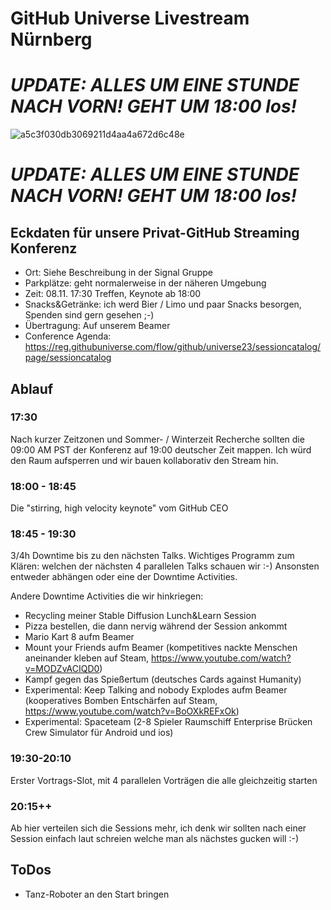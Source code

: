 # GitHub Universe Livestream Nürnberg




# _UPDATE: ALLES UM EINE STUNDE NACH VORN! GEHT UM 18:00 los!_


![a5c3f030db3069211d4aa4a672d6c48e](https://github.com/codingkrabbe/wir-haben-eine-konferenz-zu-hause/assets/34913588/4c91ddf6-0154-4b46-b519-041e6455bf66)


# _UPDATE: ALLES UM EINE STUNDE NACH VORN! GEHT UM 18:00 los!_

## Eckdaten für unsere Privat-GitHub Streaming Konferenz

- Ort: Siehe Beschreibung in der Signal Gruppe
- Parkplätze: geht normalerweise in der näheren Umgebung
- Zeit: 08.11. 17:30 Treffen, Keynote ab 18:00
- Snacks&Getränke: ich werd Bier / Limo und paar Snacks besorgen, Spenden sind gern gesehen ;-)
- Übertragung: Auf unserem Beamer
- Conference Agenda: https://reg.githubuniverse.com/flow/github/universe23/sessioncatalog/page/sessioncatalog

## Ablauf

### 17:30 
Nach kurzer Zeitzonen und Sommer- / Winterzeit Recherche sollten die 09:00 AM PST der Konferenz auf 19:00 deutscher Zeit mappen.
Ich würd den Raum aufsperren und wir bauen kollaborativ den Stream hin.

### 18:00 - 18:45

Die "stirring, high velocity keynote" vom GitHub CEO

### 18:45 - 19:30

3/4h Downtime bis zu den nächsten Talks. 
Wichtiges Programm zum Klären: welchen der nächsten 4 parallelen Talks schauen wir :-)
Ansonsten entweder abhängen oder eine der Downtime Activities.

Andere Downtime Activities die wir hinkriegen:
- Recycling meiner Stable Diffusion Lunch&Learn Session
- Pizza bestellen, die dann nervig während der Session ankommt
- Mario Kart 8 aufm Beamer
- Mount your Friends aufm Beamer (kompetitives nackte Menschen aneinander kleben auf Steam, https://www.youtube.com/watch?v=MODZvACIQD0)
- Kampf gegen das Spießertum (deutsches Cards against Humanity)
- Experimental: Keep Talking and nobody Explodes aufm Beamer (kooperatives Bomben Entschärfen auf Steam, https://www.youtube.com/watch?v=BoOXkREFxOk)
- Experimental: Spaceteam (2-8 Spieler Raumschiff Enterprise Brücken Crew Simulator für Android und ios)

### 19:30-20:10

Erster Vortrags-Slot, mit 4 parallelen Vorträgen die alle gleichzeitig starten

### 20:15++

Ab hier verteilen sich die Sessions mehr, ich denk wir sollten nach einer Session einfach laut schreien welche man als nächstes gucken will :-)

## ToDos

- Tanz-Roboter an den Start bringen
